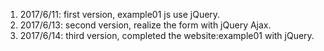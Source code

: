 1. 2017/6/11: first version, example01 js use jQuery.
2. 2017/6/13: second version, realize the form with jQuery Ajax.
3. 2017/6/14: third version, completed the website:example01 with jQuery.